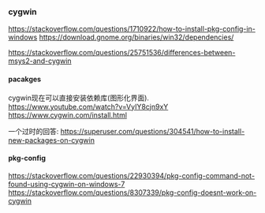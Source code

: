 
### cygwin

https://stackoverflow.com/questions/1710922/how-to-install-pkg-config-in-windows
https://download.gnome.org/binaries/win32/dependencies/

https://stackoverflow.com/questions/25751536/differences-between-msys2-and-cygwin
#### pacakges

cygwin现在可以直接安装依赖库(图形化界面).
https://www.youtube.com/watch?v=VyIY8cjn9xY
https://www.cygwin.com/install.html

一个过时的回答:
https://superuser.com/questions/304541/how-to-install-new-packages-on-cygwin


#### pkg-config

https://stackoverflow.com/questions/22930394/pkg-config-command-not-found-using-cygwin-on-windows-7
https://stackoverflow.com/questions/8307339/pkg-config-doesnt-work-on-cygwin